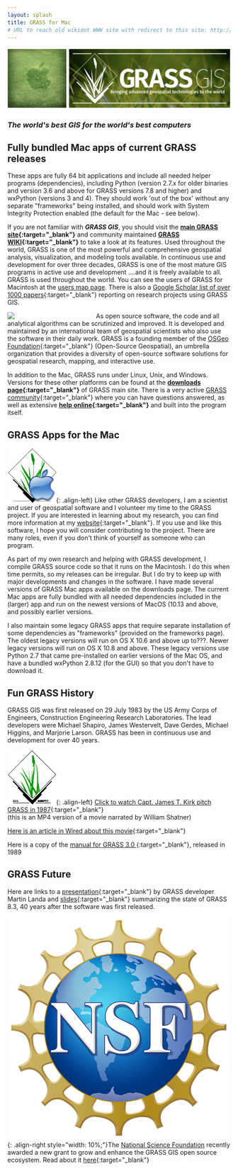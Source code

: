 ```yaml
---
layout: splash
title: GRASS for Mac
# URL to reach old wikidot WWW site with redirect to this site: http://grassmac.wikidot.com/about/noredirect/true
---
```

<!-- Google tag (gtag.js) -->
<script async src="https://www.googletagmanager.com/gtag/js?id=G-9NBX5KDKM0"></script>
<script>
  window.dataLayer = window.dataLayer || [];
  function gtag(){dataLayer.push(arguments);}
  gtag('js', new Date());

  gtag('config', 'G-9NBX5KDKM0');
</script>

![](assets/images/‎new_grassmac_spashscreen_transparent.png)
### _The world's best GIS for the world's best computers_

## Fully bundled Mac apps of current GRASS releases

These apps are fully 64 bit applications and include all needed helper programs (dependencies), including Python (version 2.7.x for older binaries and version 3.6 and above for GRASS versions 7.8 and higher) and wxPython (versions 3 and 4). They should work 'out of the box' without any separate "frameworks" being installed, and should work with System Integrity Protection enabled (the default for the Mac - see below).

If you are not familiar with ***GRASS GIS***, you should visit the **[ main GRASS site](http://grass.osgeo.org){:target="_blank"}** and community maintained **[GRASS WIKI](https://grasswiki.osgeo.org/wiki/GRASS-Wiki){:target="_blank"}** to take a look at its features. Used throughout the world, GRASS is one of the most powerful and comprehensive geospatial analysis, visualization, and modeling tools available. In continuous use and development for over three decades, GRASS is one of the most mature GIS programs in active use and development ....and it is freely available to all. GRASS is used throughout the world. You can see the users of GRASS for Macintosh at the [users map page](/grass-mac/downloadsmap/). There is also a [Google Scholar list of over 1000 papers](https://scholar.google.com/citations?hl=en&user=gJ0ZB0cAAAAJ&view_op=list_works&sortby=pubdate){:target="_blank"} reporting on research projects using GRASS GIS.

<img align="left" src="/grass-mac/assets/images/OSGEOlogo.png" width=200> As open source software, the code and all analytical algorithms can be scrutinized and improved. It is developed and maintained by an international team of geospatial scientists who also use the software in their daily work. GRASS is a founding member of the [OSGeo Foundation](http://osgeo.org){:target="_blank"} (Open-Source Geospatial), an umbrella organization that provides a diversity of open-source software solutions for geospatial research, mapping, and interactive use.

In addition to the Mac, GRASS runs under Linux, Unix, and Windows. Versions for these other platforms can be found at the **[downloads page](http://grass.osgeo.org/download/){:target="_blank"}** of GRASS main site. There is a very active [GRASS community](https://grass.osgeo.org/about/community/){:target="_blank"} where you can have questions answered, as well as extensive **[help online](https://grass.osgeo.org/learn/ ){:target="_blank"}** and built into the program itself.

## GRASS Apps for the Mac

![](assets/images/macgrass_logo.png){: .align-left} Like other GRASS developers, I am a scientist and user of geospatial software and I volunteer my time to the GRASS project. If you are interested in learning about my research, you can find more information at my [website](http://cmbarton.github.io){:target="_blank"}. If you use and like this software, I hope you will consider contributing to the project. There are many roles, even if you don't think of yourself as someone who can program.

As part of my own research and helping with GRASS development, I compile GRASS source code so that it runs on the Macintosh. I do this when time permits, so my releases can be irregular. But I do try to keep up with major developments and changes in the software. I have made several versions of GRASS Mac apps available on the downloads page. The current Mac apps are fully bundled with all needed dependencies included in the (larger) app and run on the newest versions of MacOS (10.13 and above, and possibly earlier versions.

I also maintain some legacy GRASS apps that require separate installation of some dependencies as "frameworks" (provided on the frameworks page). The oldest legacy versions will run on OS X 10.6 and above up to???. Newer legacy versions will run on OS X 10.8 and above. These legacy versions use Python 2.7 that came pre-installed on earlier versions of the Mac OS, and have a bundled wxPython 2.8.12 (for the GUI) so that you don't have to download it.

## Fun GRASS History
GRASS GIS was first released on 29 July 1983 by the US Army Corps of Engineers, Construction Engineering Research Laboratories. The lead developers were Michael Shapiro, James Westervelt, Dave Gerdes, Michael Higgins, and Marjorie Larson. GRASS has been in continuous use and development for over 40 years.

![](assets/images/grass_logo_animated.gif){: .align-left}
[Click to watch Capt. James T. Kirk pitch GRASS in 1987](/assets/files/1987-07-17-GRASS-GIS_Shatner.mp4){:target="_blank"}  
(this is an MP4 version of a movie narrated by William Shatner)  

[Here is an article in Wired about this movie](https://www.wired.com/2013/08/shatner-loves-digital-maps/){:target="_blank"}   

Here is a copy of the [manual for GRASS 3.0 ](assets/files/grass3_manual.pdf){:target="_blank"}, released in 1989

## GRASS Future
Here are links to a [presentation](https://www.youtube.com/watch?v=olRSbZ1UpJI&t=1475s ){:target="_blank"} by GRASS developer Martin Landa and [slides](https://ctu-geoforall-lab.github.io/grass-gis-talk-foss4g-2023/foss4g2023.html#){:target="_blank"}  summarizing the state of GRASS 8.3, 40 years after the software was first released.

![](assets/images/NSF_Official_logo_smallest.png){: .align-right style="width: 10%;"}The [National Science Foundation](https://www.nsf.gov/) recently awarded a new grant to grow and enhance the GRASS GIS open source ecosystem. Read about it [here](https://grass.osgeo.org/news/2023_09_06_nsf_grant_awarded/){:target="_blank"}  

